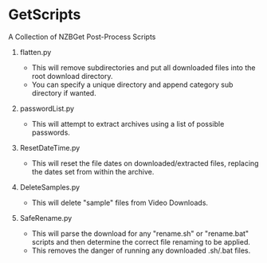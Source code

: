 GetScripts
==========

A Collection of NZBGet Post-Process Scripts

1. flatten.py
    - This will remove subdirectories and put all downloaded files into the root download directory.
    - You can specify a unique directory and append category sub directory if wanted.
    
2. passwordList.py
    - This will attempt to extract archives using a list of possible passwords.
    
3. ResetDateTime.py
    - This will reset the file dates on downloaded/extracted files, replacing the dates set from within the archive.
    
4. DeleteSamples.py
    - This will delete "sample" files from Video Downloads.

5. SafeRename.py
    - This will parse the download for any "rename.sh" or "rename.bat" scripts and then determine the correct file renaming to be applied.
    - This removes the danger of running any downloaded .sh/.bat files.
